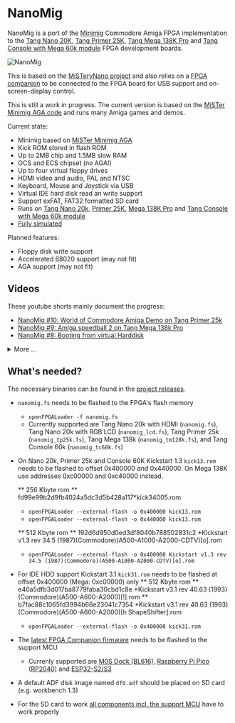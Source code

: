 # NanoMig

NanoMig is a port of the [Minimig](https://en.wikipedia.org/wiki/Minimig) Commodore Amiga FPGA implementation to the [Tang Nano 20K](https://wiki.sipeed.com/hardware/en/tang/tang-nano-20k/nano-20k.html), [Tang Primer 25K](https://wiki.sipeed.com/hardware/en/tang/tang-primer-25k/primer-25k.html), [Tang Mega 138K Pro](https://wiki.sipeed.com/hardware/en/tang/tang-mega-138k/mega-138k-pro.html) and [Tang Console with Mega 60k module](https://wiki.sipeed.com/hardware/en/tang/tang-console/mega-console.html) FPGA development boards.


![NanoMig](doc/nanomig.jpg)

This is based on the [MiSTeryNano project](https://github.com/harbaum/MiSTeryNano/) and also relies on a [FPGA companion](http://github.com/harbaum/FPGA-Companion) to be connected to the FPGA board for USB support and on-screen-display control.

This is still a work in progress. The current version is based on the [MiSTer Minimig AGA code](https://github.com/MiSTer-devel/Minimig-AGA_MiSTer) and runs many Amiga games and demos.

Current state:

  * Minimig based on [MiSTer Minimig AGA](https://github.com/MiSTer-devel/Minimig-AGA_MiSTer)
  * Kick ROM stored in flash ROM
  * Up to 2MB chip and 1.5MB slow RAM
  * OCS and ECS chipset (no AGA!)
  * Up to four virtual floppy drives
  * HDMI video and audio, PAL and NTSC
  * Keyboard, Mouse and Joystick via USB
  * Virtual IDE hard disk read an write support
  * Support exFAT, FAT32 formatted SD card
  * Runs on [Tang Nano 20k](https://wiki.sipeed.com/hardware/en/tang/tang-nano-20k/nano-20k.html), [Primer 25K](https://wiki.sipeed.com/hardware/en/tang/tang-primer-25k/primer-25k.html), [Mega 138K Pro](https://wiki.sipeed.com/hardware/en/tang/tang-mega-138k/mega-138k-pro.html) and [Tang Console with Mega 60k module](https://wiki.sipeed.com/hardware/en/tang/tang-console/mega-console.html)
  * [Fully simulated](sim)

Planned features:
  * Floppy disk write support
  * Accelerated 68020 support (may not fit)
  * AGA support (may not fit)

## Videos

These youtube shorts mainly document the progress:

  * [NanoMig #10: World of Commodore Amiga Demo on Tang Primer 25k](https://youtube.com/shorts/XdLlrg1wgko)
  * [NanoMig #9: Amiga speedball 2 on Tang Mega 138k Pro](https://youtube.com/shorts/NHFjJwGAOZ0)
  * [NanoMig #8: Booting from virtual Harddisk](https://youtube.com/shorts/9LJ0tsSZb60)

<details><summary>More ...</summary>
<ul>
  <li><a href="https://youtube.com/shorts/vbYURdxtEAQ">NanoMig #7: Tiniest Amiga running Gods</a></li>
  <li><a href="https://youtube.com/shorts/uFKjddN-WSA">NanoMig #6: First signs of life with the 68ec020</a></li>
  <li><a href="https://youtube.com/shorts/PSqerpTvJrw">NanoMig #5: Cheap FPGA Amiga finally runs Planet Rocklobster Demo</a></li>
  <li><a href="https://youtube.com/shorts/00sgeovKQa4">NanoMig #4: Running Amiga Pro tracker on the Tang Nano 20k</a></li>
  <li><a href="https://www.youtube.com/shorts/ZvdcHXi-k2g">NanoMig #3: Booting workbench for the first time on Tang Nano 20k</a></li>
  <li><a href="https://www.youtube.com/shorts/5n52x6f5NDI">NanoMig #2: USB keyboard and audio for the FPGA Amiga</a></li>
  <li><a href="https://www.youtube.com/shorts/ti7aLr5Kjqc">NanoMig #1: Amiga DiagROM booting on Tang Nano 20k</a></li>
</ul>
</details>

## What's needed?

The necessary binaries can be found in the [project releases](https://github.com/harbaum/NanoMig/releases).

  * ```nanomig.fs``` needs to be flashed to the FPGA's flash memory
    * ```openFPGALoader -f nanomig.fs```
    * Currently supported are Tang Nano 20k with HDMI (```nanomig.fs```), Tang Nano 20k with RGB LCD (```nanomig_lcd.fs```), Tang Primer 25k (```nanomig_tp25k.fs```), Tang Mega 138k (```nanomig_tm128k.fs```), and Tang Console 60k (```nanomig_tc60k.fs```)
  * On Nano 20k, Primer 25k and Console 60K Kickstart 1.3 ```kick13.rom``` needs to be flashed to offset 0x400000 _and_ 0x440000. On Mega 138K use addresses 0xc00000 and 0xc40000 instead.

    ** 256 Kbyte rom
    ** fd99e99b2d9fb4024a5dc3d5b428a117*kick34005.rom 
    * ```openFPGALoader --external-flash -o 0x400000 kick13.rom```
    * ```openFPGALoader --external-flash -o 0x440000 kick13.rom```

    ** 512 Kbyte rom
    ** 192d6d950d0ed3df8040b788502831c2 *Kickstart v1.3 rev 34.5 (1987)(Commodore)(A500-A1000-A2000-CDTV)[o].rom 
    * ```openFPGALoader --external-flash -o 0x400000 Kickstart v1.3 rev 34.5 (1987)(Commodore)(A500-A1000-A2000-CDTV)[o].rom```
      
  * For IDE HDD support Kickstart 3.1 ```kick31.rom``` needs to be flashed at offset 0x400000 (Mega: 0xc00000) only
    ** 512 Kbyte rom
    ** e40a5dfb3d017ba8779faba30cbd1c8e *Kickstart v3.1 rev 40.63 (1993)(Commodore)(A500-A600-A2000)[!].rom
    ** b7fac88c1065fd3994b66e23041c7354 *Kickstart v3.1 rev 40.63 (1993)(Commodore)(A500-A600-A2000)[h ShapeShifter].rom
    * ```openFPGALoader --external-flash -o 0x400000 kick31.rom```

  * The [latest FPGA Companion firmware](http://github.com/harbaum/FPGA-Companion) needs to be flashed to the support MCU
    * Currenly supported are [M0S Dock (BL616)](https://github.com/harbaum/FPGA-Companion/tree/main/src/bl616), [Raspberry Pi Pico (RP2040)](https://github.com/harbaum/FPGA-Companion/tree/main/src/rp2040) and [ESP32-S2/S3](https://github.com/harbaum/FPGA-Companion/tree/main/src/esp32) 
  * A default ADF disk image named ```df0.adf``` should be placed on SD card (e.g. workbench 1.3)
  * For the SD card to work [all components incl. the support MCU](https://github.com/harbaum/NanoMig/issues/5) have to work properly
